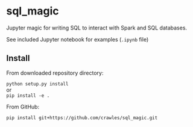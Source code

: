 sql_magic
=========

Jupyter magic for writing SQL to interact with Spark and SQL databases.  

See included Jupyter notebook for examples (`.ipynb` file)

## Install

From downloaded repository directory:

`python setup.py install`  
or  
`pip install -e .`  


From GitHub:

`pip install git+https://github.com/crawles/sql_magic.git`
